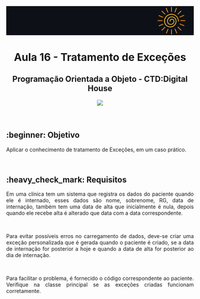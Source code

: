 <div align="center"><img src="https://github.com/lipollis/Imagens-Git/blob/main/banner_assinatura.svg" /></div>

<h1 align="center"> Aula 16 - Tratamento de Exceções </h1>
<h2 align="center"> Programação Orientada a Objeto - CTD:Digital House </h2>

<div align="center">
  <img src="https://cdn.jsdelivr.net/gh/devicons/devicon/icons/java/java-original-wordmark.svg" width="70px"/>
  <br>
  <br>
</div>  

<br>
<h2>:beginner: Objetivo</h2>
<p align="justify">Aplicar o conhecimento de tratamento de Exceções, em um caso prático.</p>


<br>
<h2>:heavy_check_mark: Requisitos </h2>

<p align="justify">Em uma clínica tem um sistema que registra os dados do paciente quando ele é internado, esses dados são nome, sobrenome, RG, data de internação, também tem uma data de alta que inicialmente é nula, depois quando ele recebe alta é alterado que data com a data correspondente.</p>
  
  
  <br>
<p align="justify">Para evitar possíveis erros no carregamento de dados, deve-se criar uma exceção personalizada que é gerada quando o paciente é criado, se a data de internação for posterior a hoje e quando a data de alta for posterior ao dia de internação.</p>
  
  
  <br>
<p align="justify">Para facilitar o problema, é fornecido o código correspondente ao paciente. Verifique na classe principal se as exceções criadas funcionam corretamente.</p>
